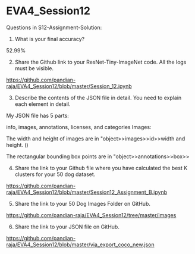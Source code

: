 # EVA4_Session12

Questions in S12-Assignment-Solution:

1. What is your final accuracy? 

 52.99%



2. Share the Github link to your ResNet-Tiny-ImageNet code. All the logs must be visible. 

 https://github.com/pandian-raja/EVA4_Session12/blob/master/Session_12.ipynb



3. Describe the contents of the JSON file in detail. You need to explain each element in detail. 

My JSON file has 5 parts:  

info, images, annotations, licenses, and categories Images:

The width and height of images are in "object>>images>>id>>width and height. ()

The rectangular bounding box points are in "object>>annotations>>box>>



4. Share the link to your Github file where you have calculated the best K clusters for your 50 dog dataset. 

https://github.com/pandian-raja/EVA4_Session12/blob/master/Session12_Assignment_B.ipynb



5. Share the link to your 50 Dog Images Folder on GitHub.

https://github.com/pandian-raja/EVA4_Session12/tree/master/images



6. Share the link to your JSON file on GitHub.

https://github.com/pandian-raja/EVA4_Session12/blob/master/via_export_coco_new.json

